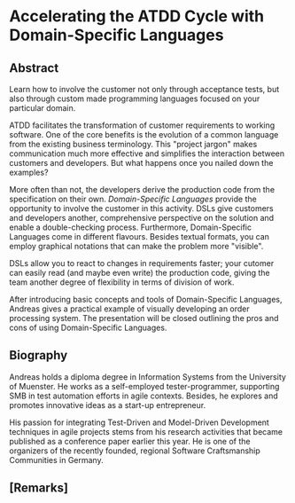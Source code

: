 Accelerating the ATDD Cycle with Domain-Specific Languages
=====================================================
<!--
From Examples to Applications: Domain-Specific Languages
Facilitating customer communication through
Improving customer communication through Domain-Specific Languages
Flip the medal
Designing a common team domain language
-->


Abstract
--------
Learn how to involve the customer not only through acceptance tests, but also through
custom made programming languages focused on your particular domain.

ATDD facilitates the transformation of customer requirements to working software.
One of the core benefits is the evolution of a common language from
the existing business terminology.
This "project jargon" makes communication much more effective and simplifies the interaction between
customers and developers.
But what happens once you nailed down the examples?

More often than not, the developers derive the production code
from the specification on their own.
_Domain-Specific Languages_ provide the opportunity to involve the customer in this activity.
DSLs give customers and developers another, comprehensive perspective on the solution
and enable a double-checking process.
Furthermore, Domain-Specific Languages come in different flavours.
Besides textual formats, you can employ graphical notations that can make the problem
more "visible".

DSLs allow you to react to
changes in requirements faster;
your cutomer can easily read (and maybe even write) the production code, giving the team
another degree of flexibility in terms of division of work.

After introducing basic concepts and tools of Domain-Specific Languages,
Andreas gives a practical example of visually developing an order processing system.
The presentation will be closed outlining the
pros and cons of using Domain-Specific Languages.


Biography
---------
Andreas holds a diploma degree in Information Systems from the University of Muenster.
He works as a self-employed tester-programmer, supporting SMB in test automation efforts in
agile contexts.
Besides, he explores and promotes innovative ideas as a start-up entrepreneur.

His passion for integrating Test-Driven and Model-Driven Development techniques in agile projects
stems from his research activities that became published as a conference paper earlier this year.
He is one of the organizers of the recently founded, regional Software Craftsmanship
Communities in Germany.

<!--
    self-employed tester-programmer
    diploma thesis on integrating test-driven and model-driven development
    organizing one of the recently founded Software Craftsmanship communities
    test automation
    Sajjad holds a masters degree in computer applications.
    Eveliina is passionate about the continuous learning and agile testing topics.
-->

[Remarks]
---------

<!--
Topics of interest: 
 * Requirements in Agile Projects
 * Collaboration and Building Teams 

In general we value technical and practical presentations (e.g. supported by demos)
more than theoretical ones
-->

